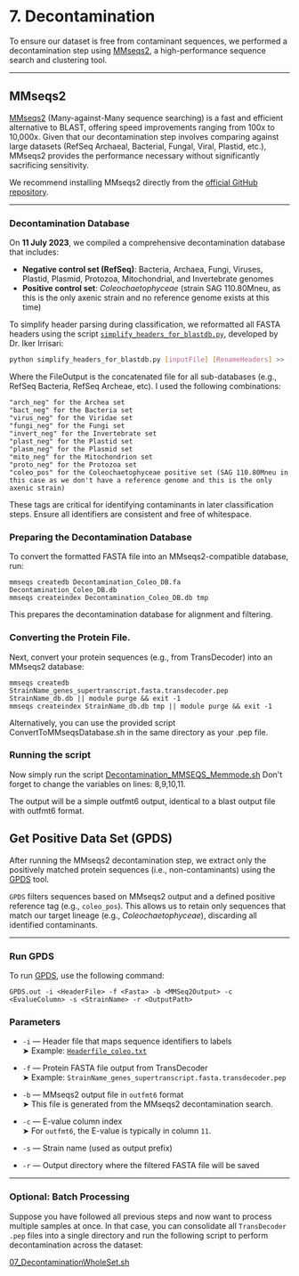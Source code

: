 # 7. Decontamination

To ensure our dataset is free from contaminant sequences, we performed a decontamination step using [MMseqs2](https://github.com/soedinglab/MMseqs2), a high-performance sequence search and clustering tool.

---

## MMseqs2

[MMseqs2](https://github.com/soedinglab/MMseqs2) (Many-against-Many sequence searching) is a fast and efficient alternative to BLAST, offering speed improvements ranging from 100x to 10,000x. Given that our decontamination step involves comparing against large datasets (RefSeq Archaeal, Bacterial, Fungal, Viral, Plastid, etc.), MMseqs2 provides the performance necessary without significantly sacrificing sensitivity.

We recommend installing MMseqs2 directly from the [official GitHub repository](https://github.com/soedinglab/MMseqs2).

---

### Decontamination Database

On **11 July 2023**, we compiled a comprehensive decontamination database that includes:

- **Negative control set (RefSeq)**: Bacteria, Archaea, Fungi, Viruses, Plastid, Plasmid, Protozoa, Mitochondrial, and Invertebrate genomes
- **Positive control set**: *Coleochaetophyceae* (strain SAG 110.80Mneu, as this is the only axenic strain and no reference genome exists at this time)

To simplify header parsing during classification, we reformatted all FASTA headers using the script [`simplify_headers_for_blastdb.py`](https://github.com/mjbieren/Phylogenomics_klebsormidiophyceae/blob/main/Scripts/07_Decontamination/simplify_headers_for_blastdb.py), developed by Dr. Iker Irrisari:

```bash
python simplify_headers_for_blastdb.py [inputFile] [RenameHeaders] >> [FileOutput]

```
Where the FileOutput is the concatenated file for all sub-databases (e.g., RefSeq Bacteria, RefSeq Archeae, etc).
I used the following combinations:
```
"arch_neg" for the Archea set
"bact_neg" for the Bacteria set
"virus_neg" for the Viridae set
"fungi_neg" for the Fungi set
"invert_neg" for the Invertebrate set
"plast_neg" for the Plastid set
"plasm_neg" for the Plasmid set
"mito_neg" for the Mitochondrion set
"proto_neg" for the Protozoa set
"coleo_pos" for the Coleochaetophyceae positive set (SAG 110.80Mneu in this case as we don't have a reference genome and this is the only axenic strain)
```
These tags are critical for identifying contaminants in later classification steps. Ensure all identifiers are consistent and free of whitespace.

### Preparing the Decontamination Database
To convert the formatted FASTA file into an MMseqs2-compatible database, run:
```
mmseqs createdb Decontamination_Coleo_DB.fa Decontamination_Coleo_DB.db
mmseqs createindex Decontamination_Coleo_DB.db tmp
```
This prepares the decontamination database for alignment and filtering.

### Converting the Protein File.
Next, convert your protein sequences (e.g., from TransDecoder) into an MMseqs2 database:
```
mmseqs createdb StrainName_genes_supertranscript.fasta.transdecoder.pep StrainName_db.db || module purge && exit -1
mmseqs createindex StrainName_db.db tmp || module purge && exit -1
```
Alternatively, you can use the provided script ConvertToMMseqsDatabase.sh in the same directory as your .pep file.


### Running the script
Now simply run the script [Decontamination_MMSEQS_Memmode.sh](https://github.com/mjbieren/Phylogenomics_klebsormidiophyceae/blob/main/Scripts/07_Decontamination/Decontamination_MMSEQS_Memmode.sh)
Don't forget to change the variables on lines: 8,9,10,11.

The output will be a simple outfmt6 output, identical to a blast output file with outfmt6 format.

## Get Positive Data Set (GPDS)

After running the MMseqs2 decontamination step, we extract only the positively matched protein sequences (i.e., non-contaminants) using the [GPDS](https://github.com/mjbieren/GPDS/) tool.

`GPDS` filters sequences based on MMseqs2 output and a defined positive reference tag (e.g., `coleo_pos`). This allows us to retain only sequences that match our target lineage (e.g., *Coleochaetophyceae*), discarding all identified contaminants.

---

### Run GPDS

To run [GPDS](https://github.com/mjbieren/GPDS/), use the following command:

```
GPDS.out -i <HeaderFile> -f <Fasta> -b <MMSeq2Output> -c <EvalueColumn> -s <StrainName> -r <OutputPath>
```
### Parameters

- `-i` — Header file that maps sequence identifiers to labels  
  ➤ Example: [`Headerfile_coleo.txt`](https://github.com/mjbieren/Coleochaetophyceae_Phylogenomics/blob/main/Scripts/07_Decontamination/Headerfile_coleo.txt)

- `-f` — Protein FASTA file output from TransDecoder  
  ➤ Example: `StrainName_genes_supertranscript.fasta.transdecoder.pep`

- `-b` — MMseqs2 output file in `outfmt6` format  
  ➤ This file is generated from the MMseqs2 decontamination search.

- `-c` — E-value column index  
  ➤ For `outfmt6`, the E-value is typically in column `11`.

- `-s` — Strain name (used as output prefix)

- `-r` — Output directory where the filtered FASTA file will be saved

---

### Optional: Batch Processing

Suppose you have followed all previous steps and now want to process multiple samples at once. In that case, you can consolidate all `TransDecoder .pep` files into a single directory and run the following script to perform decontamination across the dataset:

[07_DecontaminationWholeSet.sh](https://github.com/mjbieren/Coleochaetophyceae_Phylogenomics/blob/main/Scripts/07_Decontamination/07_DecontaminationWholeSet.sh)

